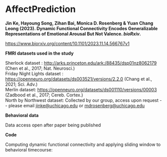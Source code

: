 # AffectPrediction

**Jin Ke, Hayoung Song, Zihan Bai, Monica D. Rosenberg & Yuan Chang Leong (2023). Dynamic Functional Connectivity Encodes Generalizable Representations of Emotional Arousal But Not Valence. _bioRxiv_.**  

https://www.biorxiv.org/content/10.1101/2023.11.14.566767v1
       
         
**FMRI datasets used in the study**          

Sherlock dataset : http://arks.princeton.edu/ark:/88435/dsp01nz8062179 (Chen et al., 2017; Nat. Neurosci.)  
Friday Night Lights dataset : https://openneuro.org/datasets/ds003521/versions/2.2.0 (Chang et al., 2021; Sci. Adv.)  
Merlin dataset: https://openneuro.org/datasets/ds001110/versions/00003 (Zadbood et al., 2017; Cereb. Cortex.)  
North by Northwest dataset: Collected by our group, access upon request -- please email jinke@uchicago.edu or mdrosenberg@uchicago.edu  

**Behavioral data**       

Data access open after paper being published

**Code**       

Computing dynamic functional connectivity and applying sliding window to behavioral timecourse: 
